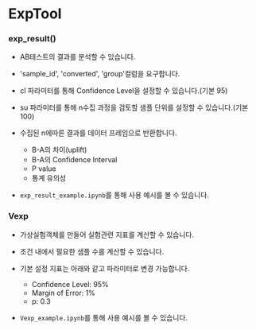 # ExpTool

### exp_result()
- AB테스트의 결과를 분석할 수 있습니다.
- 'sample_id', 'converted', 'group'컬럼을 요구합니다.
- cl 파라미터를 통해 Confidence Level을 설정할 수 있습니다.(기본 95)
- su 파라미터를 통해 n수집 과정을 검토할 샘플 단위를 설정할 수 있습니다.(기본 100)
- 수집된 n에따른 결과를 데이터 프레임으로 반환합니다.
    - B-A의 차이(uplift)
    - B-A의 Confidence Interval
    - P value
    - 통계 유의성

- `exp_result_example.ipynb`를 통해 사용 예시를 볼 수 있습니다.


### Vexp
- 가상실험객체를 만들어 실험관련 지표를 계산할 수 있습니다.
- 조건 내에서 필요한 샘플 수를 계산할 수 있습니다.
- 기본 설정 지표는 아래와 같고 파라미터로 변경 가능합니다.
    - Confidence Level: 95%	
    - Margin of Error: 1%
    - p: 0.3

- `Vexp_example.ipynb`를 통해 사용 예시를 볼 수 있습니다.


